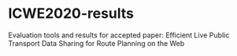 # ICWE2020-results
Evaluation tools and results for accepted paper: Efficient Live Public Transport Data Sharing for Route Planning on the Web
